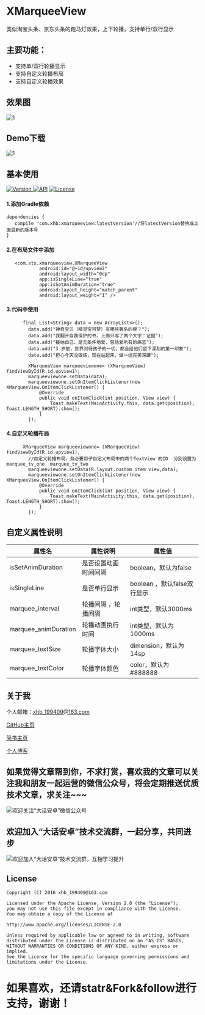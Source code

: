# XMarqueeView
类似淘宝头条、京东头条的跑马灯效果，上下轮播，支持单行/双行显示

## 主要功能：
- 支持单/双行轮播显示
- 支持自定义轮播布局
- 支持自定义轮播效果


## 效果图

![1](https://github.com/xiaohaibin/XMarqueeView/blob/master/screenshot/gif.gif)

## Demo下载

![1](https://github.com/xiaohaibin/XMarqueeView/blob/master/apk/apk.png)

## 基本使用

 [![Version](https://api.bintray.com/packages/jxnk25/maven/XMarqueeView/images/download.svg) ](https://bintray.com/jxnk25/maven/XMarqueeView/_latestVersion) 
 [![API](https://img.shields.io/badge/API-15%2B-green.svg)]()
 [![License](https://img.shields.io/badge/License-Apache--2.0-green.svg)]()

#### 1.添加Gradle依赖

```
dependencies {
   compile 'com.xhb:xmarqueeview:latestVersion'//将latestVersion替换成上面最新的版本号
}
```

#### 2.在布局文件中添加

```
   <com.stx.xmarqueeview.XMarqueeView
            android:id="@+id/upview2"
            android:layout_width="0dp"
            app:isSingleLine="true"
            app:isSetAnimDuration="true"
            android:layout_height="match_parent"
            android:layout_weight="1" />
```


#### 3.代码中使用

```
      final List<String> data = new ArrayList<>();
        data.add("神奇宝贝（精灵宝可梦）有哪些著名的梗？");
        data.add("我翻开自我保护的书，上面只写了两个大字：证据");
        data.add("接纳自己，是无条件地爱，包括爱所有的痛苦");
        data.add("3 岁前，世界对待孩子的一切，都会给他们留下深刻的第一印象");
        data.add("担心今天没锻炼，现在站起来，做一组完美深蹲");

        XMarqueeView marqueeviewone= (XMarqueeView) findViewById(R.id.upview1);
        marqueeviewone.setData(data);
        marqueeviewone.setOnItemClickListener(new XMarqueeView.OnItemClickListener() {
            @Override
            public void onItemClick(int position, View view) {
                Toast.makeText(MainActivity.this, data.get(position), Toast.LENGTH_SHORT).show();
            }
        });
```

#### 4.自定义轮播布局

```
      XMarqueeView marqueeviewone= (XMarqueeView) findViewById(R.id.upview1);
        //自定义轮播布局，务必要将子自定义布局中的两个TextView 的ID  分别设置为marquee_tv_one  marquee_tv_two
        marqueeviewone.setData(R.layout.custom_item_view,data);
        marqueeviewone.setOnItemClickListener(new XMarqueeView.OnItemClickListener() {
            @Override
            public void onItemClick(int position, View view) {
                Toast.makeText(MainActivity.this, data.get(position), Toast.LENGTH_SHORT).show();
            }
        });
```

## 自定义属性说明

| 属性名 | 属性说明 | 属性值 | 
| ------------ | ------------- | ------------ |
| isSetAnimDuration| 是否设置动画时间间隔 | boolean，默认为false |
| isSingleLine| 是否单行显示 | boolean ，默认false双行显示|
| marquee_interval| 轮播间隔 ，轮播间隔|int类型，默认3000ms |
| marquee_animDuration| 轮播动画执行时间 | int类型，默认为1000ms |
| marquee_textSize| 轮播字体大小 | dimension，默认为14sp |
| marquee_textColor|轮播字体颜色 | color，默认为 #888888 |

## 关于我
个人邮箱：xhb_199409@163.com

[GitHub主页](https://github.com/xiaohaibin)

[简书主页](http://www.jianshu.com/users/42aed90cf5af/latest_articles)

[个人博客](http://www.jxnk25.club)


## 如果觉得文章帮到你，不求打赏，喜欢我的文章可以关注我和朋友一起运营的微信公众号，将会定期推送优质技术文章，求关注~~~

![欢迎关注“大话安卓”微信公众号](http://upload-images.jianshu.io/upload_images/1956769-2f49dcb0dc5195b6.png?imageMogr2/auto-orient/strip%7CimageView2/2/w/1240)


## 欢迎加入“大话安卓”技术交流群，一起分享，共同进步
![欢迎加入“大话安卓”技术交流群，互相学习提升](http://upload-images.jianshu.io/upload_images/1956769-326c166b86ed8e94.JPG?imageMogr2/auto-orient/strip%7CimageView2/2/w/1240)

License
--
    Copyright (C) 2016 xhb_199409@163.com

    Licensed under the Apache License, Version 2.0 (the "License");
    you may not use this file except in compliance with the License.
    You may obtain a copy of the License at

    http://www.apache.org/licenses/LICENSE-2.0

    Unless required by applicable law or agreed to in writing, software
    distributed under the License is distributed on an "AS IS" BASIS,
    WITHOUT WARRANTIES OR CONDITIONS OF ANY KIND, either express or implied.
    See the License for the specific language governing permissions and
    limitations under the License.
    
# 如果喜欢，还请statr&Fork&follow进行支持，谢谢！
